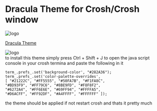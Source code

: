 # Dracula Theme for Crosh/Crosh window
![logo](https://draculatheme.com/static/icons/pack-1/045-dracula.svg) <br />

[Dracula Theme](https://draculatheme.com)

![logo](https://i.imgur.com/JL51rlX.png) <br />
to install this theme simply press Ctrl + Shift + J to open the java script console in your crosh termina
and paste the following in it
```term_.prefs_.set('foreground-color', "#F8F8F2");
term_.prefs_.set('background-color', "#282A36");
term_.prefs_.set('color-palette-overrides',
[ "#21222C", "#FF5555", "#50FA7B", "#F1FA8C", 
"#BD93F9", "#FF79C6", "#8BE9FD", "#F8F8F2",
"#6272A4", "#FF6E6E", "#69FF94", "#FFFFA5",
"#D6ACFF", "#FF92DF", "#A4FFFF", "#FFFFFF" ]);
``` 
the theme should be applied if not restart crosh and thats it pretty much 
